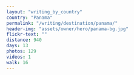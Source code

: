 ```yaml
---
layout: "writing_by_country"
country: "Panama"
permalink: "/writing/destination/panama/"
header-img: "assets/owner/hero/panama-bg.jpg"
flickr-text: ""
distance: 940
days: 13
photos: 129
videos: 1
walk: 16
---
```


